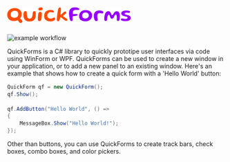 # ![Logo](https://raw.githubusercontent.com/devdept/QuickForms/main/banner.png)

![example workflow](https://github.com/devdept/QuickForms/actions/workflows/main.yml/badge.svg)

QuickForms is a C# library to quickly prototipe user interfaces via code using WinForm or WPF. QuickForms can be used to create a new window in your application, or to add a new panel to an existing window. Here's an example that shows how to create a quick form with a 'Hello World' button:

```c#
QuickForm qf = new QuickForm();
qf.Show();

qf.AddButton("Hello World", () =>
{
    MessageBox.Show("Hello World!");
});
```

Other than buttons, you can use QuickForms to create track bars, check boxes, combo boxes, and color pickers.
